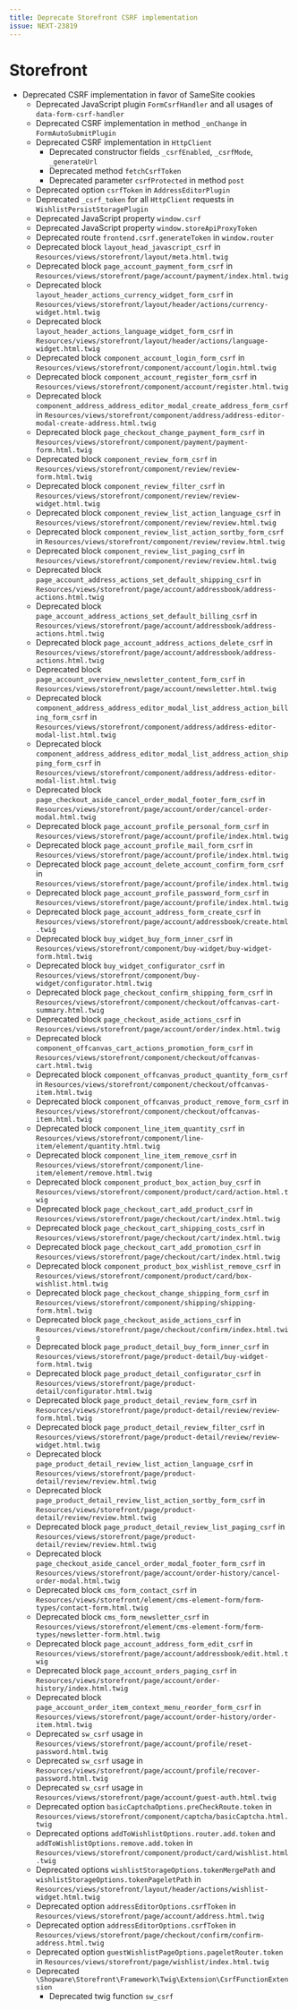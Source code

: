 ```yaml
---
title: Deprecate Storefront CSRF implementation
issue: NEXT-23819
---
```

# Storefront
* Deprecated CSRF implementation in favor of SameSite cookies
    * Deprecated JavaScript plugin `FormCsrfHandler` and all usages of `data-form-csrf-handler`
    * Deprecated CSRF implementation in method `_onChange` in `FormAutoSubmitPlugin`
    * Deprecated CSRF implementation in `HttpClient`
        * Deprecated constructor fields `_csrfEnabled`, `_csrfMode`, `_generateUrl`
        * Deprecated method `fetchCsrfToken`
        * Deprecated parameter `csrfProtected` in method `post`
    * Deprecated option `csrfToken` in `AddressEditorPlugin`
    * Deprecated `_csrf_token` for all `HttpClient` requests in `WishlistPersistStoragePlugin`
    * Deprecated JavaScript property `window.csrf`
    * Deprecated JavaScript property `window.storeApiProxyToken`
    * Deprecated route `frontend.csrf.generateToken` in `window.router`
    * Deprecated block `layout_head_javascript_csrf` in `Resources/views/storefront/layout/meta.html.twig`
    * Deprecated block `page_account_payment_form_csrf` in `Resources/views/storefront/page/account/payment/index.html.twig`
    * Deprecated block `layout_header_actions_currency_widget_form_csrf` in `Resources/views/storefront/layout/header/actions/currency-widget.html.twig`
    * Deprecated block `layout_header_actions_language_widget_form_csrf` in `Resources/views/storefront/layout/header/actions/language-widget.html.twig`
    * Deprecated block `component_account_login_form_csrf` in `Resources/views/storefront/component/account/login.html.twig`
    * Deprecated block `component_account_register_form_csrf` in `Resources/views/storefront/component/account/register.html.twig`
    * Deprecated block `component_address_address_editor_modal_create_address_form_csrf` in `Resources/views/storefront/component/address/address-editor-modal-create-address.html.twig`
    * Deprecated block `page_checkout_change_payment_form_csrf` in `Resources/views/storefront/component/payment/payment-form.html.twig`
    * Deprecated block `component_review_form_csrf` in `Resources/views/storefront/component/review/review-form.html.twig`
    * Deprecated block `component_review_filter_csrf` in `Resources/views/storefront/component/review/review-widget.html.twig`
    * Deprecated block `component_review_list_action_language_csrf` in `Resources/views/storefront/component/review/review.html.twig`
    * Deprecated block `component_review_list_action_sortby_form_csrf` in `Resources/views/storefront/component/review/review.html.twig`
    * Deprecated block `component_review_list_paging_csrf` in `Resources/views/storefront/component/review/review.html.twig`
    * Deprecated block `page_account_address_actions_set_default_shipping_csrf` in `Resources/views/storefront/page/account/addressbook/address-actions.html.twig`
    * Deprecated block `page_account_address_actions_set_default_billing_csrf` in `Resources/views/storefront/page/account/addressbook/address-actions.html.twig`
    * Deprecated block `page_account_address_actions_delete_csrf` in `Resources/views/storefront/page/account/addressbook/address-actions.html.twig`
    * Deprecated block `page_account_overview_newsletter_content_form_csrf` in `Resources/views/storefront/page/account/newsletter.html.twig`
    * Deprecated block `component_address_address_editor_modal_list_address_action_billing_form_csrf` in `Resources/views/storefront/component/address/address-editor-modal-list.html.twig`
    * Deprecated block `component_address_address_editor_modal_list_address_action_shipping_form_csrf` in `Resources/views/storefront/component/address/address-editor-modal-list.html.twig`
    * Deprecated block `page_checkout_aside_cancel_order_modal_footer_form_csrf` in `Resources/views/storefront/page/account/order/cancel-order-modal.html.twig`
    * Deprecated block `page_account_profile_personal_form_csrf` in `Resources/views/storefront/page/account/profile/index.html.twig`
    * Deprecated block `page_account_profile_mail_form_csrf` in `Resources/views/storefront/page/account/profile/index.html.twig`
    * Deprecated block `page_account_delete_account_confirm_form_csrf` in `Resources/views/storefront/page/account/profile/index.html.twig`
    * Deprecated block `page_account_profile_password_form_csrf` in `Resources/views/storefront/page/account/profile/index.html.twig`
    * Deprecated block `page_account_address_form_create_csrf` in `Resources/views/storefront/page/account/addressbook/create.html.twig`
    * Deprecated block `buy_widget_buy_form_inner_csrf` in `Resources/views/storefront/component/buy-widget/buy-widget-form.html.twig`
    * Deprecated block `buy_widget_configurator_csrf` in `Resources/views/storefront/component/buy-widget/configurator.html.twig`
    * Deprecated block `page_checkout_confirm_shipping_form_csrf` in `Resources/views/storefront/component/checkout/offcanvas-cart-summary.html.twig`
    * Deprecated block `page_checkout_aside_actions_csrf` in `Resources/views/storefront/page/account/order/index.html.twig`
    * Deprecated block `component_offcanvas_cart_actions_promotion_form_csrf` in `Resources/views/storefront/component/checkout/offcanvas-cart.html.twig`
    * Deprecated block `component_offcanvas_product_quantity_form_csrf` in `Resources/views/storefront/component/checkout/offcanvas-item.html.twig`
    * Deprecated block `component_offcanvas_product_remove_form_csrf` in `Resources/views/storefront/component/checkout/offcanvas-item.html.twig`
    * Deprecated block `component_line_item_quantity_csrf` in `Resources/views/storefront/component/line-item/element/quantity.html.twig`
    * Deprecated block `component_line_item_remove_csrf` in `Resources/views/storefront/component/line-item/element/remove.html.twig`
    * Deprecated block `component_product_box_action_buy_csrf` in `Resources/views/storefront/component/product/card/action.html.twig`
    * Deprecated block `page_checkout_cart_add_product_csrf` in `Resources/views/storefront/page/checkout/cart/index.html.twig`
    * Deprecated block `page_checkout_cart_shipping_costs_csrf` in `Resources/views/storefront/page/checkout/cart/index.html.twig`
    * Deprecated block `page_checkout_cart_add_promotion_csrf` in `Resources/views/storefront/page/checkout/cart/index.html.twig`
    * Deprecated block `component_product_box_wishlist_remove_csrf` in `Resources/views/storefront/component/product/card/box-wishlist.html.twig`
    * Deprecated block `page_checkout_change_shipping_form_csrf` in `Resources/views/storefront/component/shipping/shipping-form.html.twig`
    * Deprecated block `page_checkout_aside_actions_csrf` in `Resources/views/storefront/page/checkout/confirm/index.html.twig`
    * Deprecated block `page_product_detail_buy_form_inner_csrf` in `Resources/views/storefront/page/product-detail/buy-widget-form.html.twig`
    * Deprecated block `page_product_detail_configurator_csrf` in `Resources/views/storefront/page/product-detail/configurator.html.twig`
    * Deprecated block `page_product_detail_review_form_csrf` in `Resources/views/storefront/page/product-detail/review/review-form.html.twig`
    * Deprecated block `page_product_detail_review_filter_csrf` in `Resources/views/storefront/page/product-detail/review/review-widget.html.twig`
    * Deprecated block `page_product_detail_review_list_action_language_csrf` in `Resources/views/storefront/page/product-detail/review/review.html.twig`
    * Deprecated block `page_product_detail_review_list_action_sortby_form_csrf` in `Resources/views/storefront/page/product-detail/review/review.html.twig`
    * Deprecated block `page_product_detail_review_list_paging_csrf` in `Resources/views/storefront/page/product-detail/review/review.html.twig`
    * Deprecated block `page_checkout_aside_cancel_order_modal_footer_form_csrf` in `Resources/views/storefront/page/account/order-history/cancel-order-modal.html.twig`
    * Deprecated block `cms_form_contact_csrf` in `Resources/views/storefront/element/cms-element-form/form-types/contact-form.html.twig`
    * Deprecated block `cms_form_newsletter_csrf` in `Resources/views/storefront/element/cms-element-form/form-types/newsletter-form.html.twig`
    * Deprecated block `page_account_address_form_edit_csrf` in `Resources/views/storefront/page/account/addressbook/edit.html.twig`
    * Deprecated block `page_account_orders_paging_csrf` in `Resources/views/storefront/page/account/order-history/index.html.twig`
    * Deprecated block `page_account_order_item_context_menu_reorder_form_csrf` in `Resources/views/storefront/page/account/order-history/order-item.html.twig`
    * Deprecated `sw_csrf` usage in `Resources/views/storefront/page/account/profile/reset-password.html.twig`
    * Deprecated `sw_csrf` usage in `Resources/views/storefront/page/account/profile/recover-password.html.twig`
    * Deprecated `sw_csrf` usage in `Resources/views/storefront/page/account/guest-auth.html.twig`
    * Deprecated option `basicCaptchaOptions.preCheckRoute.token` in `Resources/views/storefront/component/captcha/basicCaptcha.html.twig`
    * Deprecated options `addToWishlistOptions.router.add.token` and `addToWishlistOptions.remove.add.token` in `Resources/views/storefront/component/product/card/wishlist.html.twig`
    * Deprecated options `wishlistStorageOptions.tokenMergePath` and `wishlistStorageOptions.tokenPageletPath` in `Resources/views/storefront/layout/header/actions/wishlist-widget.html.twig`
    * Deprecated option `addressEditorOptions.csrfToken` in `Resources/views/storefront/page/account/address.html.twig`
    * Deprecated option `addressEditorOptions.csrfToken` in `Resources/views/storefront/page/checkout/confirm/confirm-address.html.twig`
    * Deprecated option `guestWishlistPageOptions.pageletRouter.token` in `Resources/views/storefront/page/wishlist/index.html.twig`
    * Deprecated `\Shopware\Storefront\Framework\Twig\Extension\CsrfFunctionExtension`
        * Deprecated twig function `sw_csrf`
